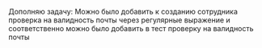 Дополняю задачу:
Можно было добавить к созданию сотрудника проверка на валидность почты через регулярные выражение и соответственно можно было добавить в тест проверку на валидность почты
